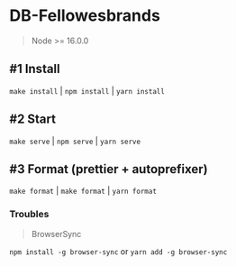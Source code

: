 # DB-Fellowesbrands

> Node >= 16.0.0

## #1 Install
`make install` | `npm install` | `yarn install`

## #2 Start
`make serve` | `npm serve` | `yarn serve`


## #3 Format (prettier + autoprefixer) 
`make format` | `make format` | `yarn format`

### Troubles
> BrowserSync

`npm install -g browser-sync` or `yarn add -g browser-sync`
